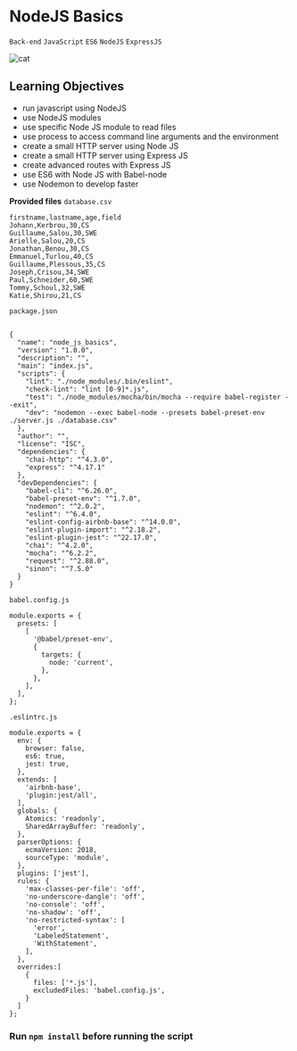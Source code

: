 # NodeJS Basics

`Back-end`
`JavaScript`
`ES6`
`NodeJS`
`ExpressJS`

![cat](https://s3.amazonaws.com/alx-intranet.hbtn.io/uploads/medias/2020/1/82692897e15d9f03256f.jpeg?X-Amz-Algorithm=AWS4-HMAC-SHA256&X-Amz-Credential=AKIARDDGGGOUSBVO6H7D%2F20241126%2Fus-east-1%2Fs3%2Faws4_request&X-Amz-Date=20241126T215119Z&X-Amz-Expires=86400&X-Amz-SignedHeaders=host&X-Amz-Signature=503ca2b55d5c8505d9d65e668f9e2ec2c9e8f32a1d5d7c7c306324eb8bf70f74)

## Learning Objectives

- run javascript using NodeJS
- use NodeJS modules
- use specific Node JS module to read files
- use process to access command line arguments and the environment
- create a small HTTP server using Node JS
- create a small HTTP server using Express JS
- create advanced routes with Express JS
- use ES6 with Node JS with Babel-node
- use Nodemon to develop faster

**Provided files**
`database.csv`
```
firstname,lastname,age,field
Johann,Kerbrou,30,CS
Guillaume,Salou,30,SWE
Arielle,Salou,20,CS
Jonathan,Benou,30,CS
Emmanuel,Turlou,40,CS
Guillaume,Plessous,35,CS
Joseph,Crisou,34,SWE
Paul,Schneider,60,SWE
Tommy,Schoul,32,SWE
Katie,Shirou,21,CS
```
`package.json`

```

{
  "name": "node_js_basics",
  "version": "1.0.0",
  "description": "",
  "main": "index.js",
  "scripts": {
    "lint": "./node_modules/.bin/eslint",
    "check-lint": "lint [0-9]*.js",
    "test": "./node_modules/mocha/bin/mocha --require babel-register --exit",
    "dev": "nodemon --exec babel-node --presets babel-preset-env ./server.js ./database.csv"
  },
  "author": "",
  "license": "ISC",
  "dependencies": {
    "chai-http": "^4.3.0",
    "express": "^4.17.1"
  },
  "devDependencies": {
    "babel-cli": "^6.26.0",
    "babel-preset-env": "^1.7.0",
    "nodemon": "^2.0.2",
    "eslint": "^6.4.0",
    "eslint-config-airbnb-base": "^14.0.0",
    "eslint-plugin-import": "^2.18.2",
    "eslint-plugin-jest": "^22.17.0",
    "chai": "^4.2.0",
    "mocha": "^6.2.2",
    "request": "^2.88.0",
    "sinon": "^7.5.0"
  }
}
```

`babel.config.js`

```
module.exports = {
  presets: [
    [
      '@babel/preset-env',
      {
        targets: {
          node: 'current',
        },
      },
    ],
  ],
};

```

`.eslintrc.js`
```
module.exports = {
  env: {
    browser: false,
    es6: true,
    jest: true,
  },
  extends: [
    'airbnb-base',
    'plugin:jest/all',
  ],
  globals: {
    Atomics: 'readonly',
    SharedArrayBuffer: 'readonly',
  },
  parserOptions: {
    ecmaVersion: 2018,
    sourceType: 'module',
  },
  plugins: ['jest'],
  rules: {
    'max-classes-per-file': 'off',
    'no-underscore-dangle': 'off',
    'no-console': 'off',
    'no-shadow': 'off',
    'no-restricted-syntax': [
      'error',
      'LabeledStatement',
      'WithStatement',
    ],
  },
  overrides:[
    {
      files: ['*.js'],
      excludedFiles: 'babel.config.js',
    }
  ]
};
```

### Run `npm install` before running the script